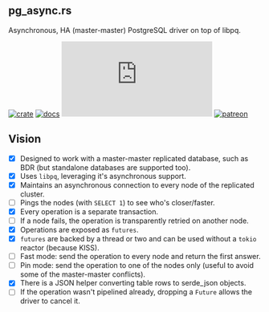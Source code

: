 ## pg_async.rs
Asynchronous, HA (master-master) PostgreSQL driver on top of libpq.

[![crate](https://img.shields.io/crates/v/pg_async.svg)](https://crates.io/crates/pg_async)
[![docs](https://docs.rs/pg_async/badge.svg)](https://docs.rs/pg_async/)
![](https://tokei.rs/b1/github/ArtemGr/pg_async.rs)
[![patreon](https://img.shields.io/badge/patreon-donate-green.svg)](https://www.patreon.com/user?u=4695668)

## Vision
- [x] Designed to work with a master-master replicated database, such as BDR (but standalone databases are supported too).
- [x] Uses `libpq`, leveraging it's asynchronous support.
- [x] Maintains an asynchronous connection to every node of the replicated cluster.
- [ ] Pings the nodes (with `SELECT 1`) to see who's closer/faster.
- [x] Every operation is a separate transaction.
- [ ] If a node fails, the operation is transparently retried on another node.
- [x] Operations are exposed as `futures`.
- [x] `futures` are backed by a thread or two and can be used without a `tokio` reactor (because KISS).
- [ ] Fast mode: send the operation to every node and return the first answer.
- [ ] Pin mode: send the operation to one of the nodes only (useful to avoid some of the master-master conflicts).
- [x] There is a JSON helper converting table rows to serde_json objects.
- [ ] If the operation wasn't pipelined already, dropping a `Future` allows the driver to cancel it.
